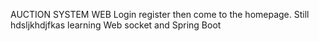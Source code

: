 AUCTION SYSTEM WEB
Login register then come to the homepage. Still hdsljkhdjfkas learning Web socket and Spring Boot
